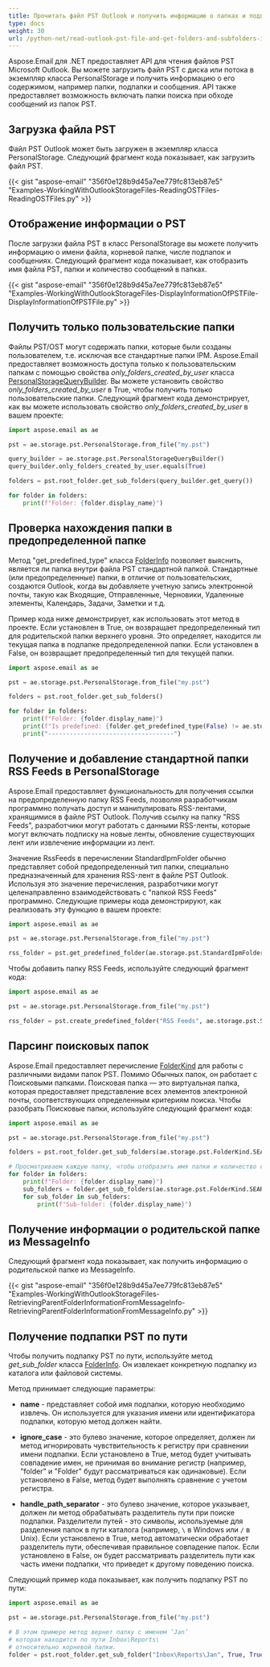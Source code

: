 ```yaml
---
title: Прочитать файл PST Outlook и получить информацию о папках и подпапках
type: docs
weight: 30
url: /python-net/read-outlook-pst-file-and-get-folders-and-subfolders-information/
---
```



Aspose.Email для .NET предоставляет API для чтения файлов PST Microsoft Outlook. Вы можете загрузить файл PST с диска или потока в экземпляр класса PersonalStorage и получить информацию о его содержимом, например папки, подпапки и сообщения. API также предоставляет возможность включать папки поиска при обходе сообщений из папок PST.
## **Загрузка файла PST**
Файл PST Outlook может быть загружен в экземпляр класса PersonalStorage. Следующий фрагмент кода показывает, как загрузить файл PST.



{{< gist "aspose-email" "356f0e128b9d45a7ee779fc813eb87e5" "Examples-WorkingWithOutlookStorageFiles-ReadingOSTFiles-ReadingOSTFiles.py" >}}
## **Отображение информации о PST**
После загрузки файла PST в класс PersonalStorage вы можете получить информацию о имени файла, корневой папке, числе подпапок и сообщениях. Следующий фрагмент кода показывает, как отобразить имя файла PST, папки и количество сообщений в папках.



{{< gist "aspose-email" "356f0e128b9d45a7ee779fc813eb87e5" "Examples-WorkingWithOutlookStorageFiles-DisplayInformationOfPSTFile-DisplayInformationOfPSTFile.py" >}}

## **Получить только пользовательские папки**

Файлы PST/OST могут содержать папки, которые были созданы пользователем, т.е. исключая все стандартные папки IPM. Aspose.Email предоставляет возможность доступа только к пользовательским папкам с помощью свойства *only_folders_created_by_user* класса [PersonalStorageQueryBuilder](https://reference.aspose.com/email/python-net/aspose.email.storage.pst/personalstoragequerybuilder/#personalstoragequerybuilder-class). Вы можете установить свойство *only_folders_created_by_user* в True, чтобы получить только пользовательские папки. Следующий фрагмент кода демонстрирует, как вы можете использовать свойство *only_folders_created_by_user* в вашем проекте:

```python
import aspose.email as ae

pst = ae.storage.pst.PersonalStorage.from_file("my.pst")

query_builder = ae.storage.pst.PersonalStorageQueryBuilder()
query_builder.only_folders_created_by_user.equals(True)

folders = pst.root_folder.get_sub_folders(query_builder.get_query())

for folder in folders:
    print(f"Folder: {folder.display_name}")
```

## **Проверка нахождения папки в предопределенной папке**

Метод "get_predefined_type" класса [FolderInfo](https://reference.aspose.com/email/python-net/aspose.email.storage.pst/folderinfo/#folderinfo-class) позволяет выяснить, является ли папка внутри файла PST стандартной папкой. Стандартные (или предопределенные) папки, в отличие от пользовательских, создаются Outlook, когда вы добавляете учетную запись электронной почты, такую как Входящие, Отправленные, Черновики, Удаленные элементы, Календарь, Задачи, Заметки и т.д. 

Пример кода ниже демонстрирует, как использовать этот метод в проекте. Если установлен в True, он возвращает предопределенный тип для родительской папки верхнего уровня. Это определяет, находится ли текущая папка в подпапке предопределенной папки. Если установлен в False, он возвращает предопределенный тип для текущей папки.


```python
import aspose.email as ae

pst = ae.storage.pst.PersonalStorage.from_file("my.pst")

folders = pst.root_folder.get_sub_folders()

for folder in folders:
    print(f"Folder: {folder.display_name}")
    print(f"Is predefined: {folder.get_predefined_type(False) != ae.storage.pst.StandardIpmFolder.UNSPECIFIED}")
    print("-----------------------------------")
```
## **Получение и добавление стандартной папки RSS Feeds в PersonalStorage**

Aspose.Email предоставляет функциональность для получения ссылки на предопределенную папку RSS Feeds, позволяя разработчикам программно получать доступ и манипулировать RSS-лентами, хранящимися в файле PST Outlook. Получив ссылку на папку "RSS Feeds", разработчики могут работать с данными RSS-ленты, которые могут включать подписку на новые ленты, обновление существующих лент или извлечение информации из лент.

Значение RssFeeds в перечислении StandardIpmFolder обычно представляет собой предопределенный тип папки, специально предназначенный для хранения RSS-лент в файле PST Outlook. Используя это значение перечисления, разработчики могут целенаправленно взаимодействовать с "папкой RSS Feeds" программно. Следующие примеры кода демонстрируют, как реализовать эту функцию в вашем проекте:

```python
import aspose.email as ae

pst = ae.storage.pst.PersonalStorage.from_file("my.pst")

rss_folder = pst.get_predefined_folder(ae.storage.pst.StandardIpmFolder.RSS_FEEDS)
```
Чтобы добавить папку RSS Feeds, используйте следующий фрагмент кода:

```python
import aspose.email as ae

pst = ae.storage.pst.PersonalStorage.from_file("my.pst")

rss_folder = pst.create_predefined_folder("RSS Feeds", ae.storage.pst.StandardIpmFolder.RSS_FEEDS)
```

## **Парсинг поисковых папок**

Aspose.Email предоставляет перечисление [FolderKind](https://reference.aspose.com/email/python-net/aspose.email.storage.pst/folderkind/#folderkind-enumeration) для работы с различными видами папок PST. Помимо Обычных папок, он работает с Поисковыми папками. Поисковая папка — это виртуальная папка, которая предоставляет представление всех элементов электронной почты, соответствующих определенным критериям поиска. Чтобы разобрать Поисковые папки, используйте следующий фрагмент кода:

```python
import aspose.email as ae

pst = ae.storage.pst.PersonalStorage.from_file("my.pst")

folders = pst.root_folder.get_sub_folders(ae.storage.pst.FolderKind.SEARCH | ae.storage.pst.FolderKind.NORMAL)

# Просматриваем каждую папку, чтобы отобразить имя папки и количество сообщений
for folder in folders:
    print(f"Folder: {folder.display_name}")
    sub_folders = folder.get_sub_folders(ae.storage.pst.FolderKind.SEARCH | ae.storage.pst.FolderKind.NORMAL)
    for sub_folder in sub_folders:
        print(f"Sub-folder: {folder.display_name}")
```

## **Получение информации о родительской папке из MessageInfo**
Следующий фрагмент кода показывает, как получить информацию о родительской папке из MessageInfo.



{{< gist "aspose-email" "356f0e128b9d45a7ee779fc813eb87e5" "Examples-WorkingWithOutlookStorageFiles-RetrievingParentFolderInformationFromMessageInfo-RetrievingParentFolderInformationFromMessageInfo.py" >}}

## **Получение подпапки PST по пути**

Чтобы получить подпапку PST по пути, используйте метод *get_sub_folder* класса [FolderInfo](https://reference.aspose.com/email/python-net/aspose.email.storage.pst/folderinfo/#folderinfo-class). Он извлекает конкретную подпапку из каталога или файловой системы.

Метод принимает следующие параметры:

- **name** - представляет собой имя подпапки, которую необходимо извлечь. Он используется для указания имени или идентификатора подпапки, которую метод должен найти.

- **ignore_case** - это булево значение, которое определяет, должен ли метод игнорировать чувствительность к регистру при сравнении имени подпапки. Если установлено в True, метод будет учитывать совпадение имен, не принимая во внимание регистр (например, "folder" и "Folder" будут рассматриваться как одинаковые). Если установлено в False, метод будет выполнять сравнение с учетом регистра.

- **handle_path_separator** - это булево значение, которое указывает, должен ли метод обрабатывать разделитель пути при поиске подпапки. Разделители путей - это символы, используемые для разделения папок в пути каталога (например, `\` в Windows или `/` в Unix). Если установлено в True, метод автоматически обработает разделитель пути, обеспечивая правильное совпадение папок. Если установлено в False, он будет рассматривать разделитель пути как часть имени подпапки, что приведет к другому поведению поиска.

Следующий пример кода показывает, как получить подпапку PST по пути:

```python
import aspose.email as ae

pst = ae.storage.pst.PersonalStorage.from_file("my.pst")

# В этом примере метод вернет папку с именем ‘Jan’
# которая находится по пути Inbox\Reports\ 
# относительно корневой папки.
folder = pst.root_folder.get_sub_folder("Inbox\Reports\Jan", True, True)
```